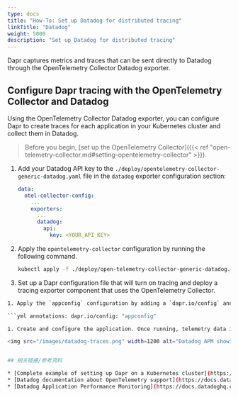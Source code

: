 ```yaml
---
type: docs
title: "How-To: Set up Datadog for distributed tracing"
linkTitle: "Datadog"
weight: 5000
description: "Set up Datadog for distributed tracing"
---
```


Dapr captures metrics and traces that can be sent directly to Datadog through the OpenTelemetry Collector Datadog exporter.

## Configure Dapr tracing with the OpenTelemetry Collector and Datadog

Using the OpenTelemetry Collector Datadog exporter, you can configure Dapr to create traces for each application in your Kubernetes cluster and collect them in Datadog.

> Before you begin, [set up the OpenTelemetry Collector]({{< ref "open-telemetry-collector.md#setting-opentelemetry-collector" >}}).

1. Add your Datadog API key to the `./deploy/opentelemetry-collector-generic-datadog.yaml` file in the `datadog` exporter configuration section:
    ```yaml
    data:
      otel-collector-config:
        ...
        exporters:
          ...
          datadog:
            api:
              key: <YOUR_API_KEY>
    ```

1. Apply the `opentelemetry-collector` configuration by running the following command.

    ```sh
    kubectl apply -f ./deploy/open-telemetry-collector-generic-datadog.yaml
    ```

1. Set up a Dapr configuration file that will turn on tracing and deploy a tracing exporter component that uses the OpenTelemetry Collector.
```sh kubectl apply -f ./deploy/collector-config.yaml
1. Apply the `appconfig` configuration by adding a `dapr.io/config` annotation to the container that you want to participate in the distributed tracing.

```yml annotations: dapr.io/config: "appconfig"

1. Create and configure the application. Once running, telemetry data is sent to Datadog and visible in Datadog APM.

<img src="/images/datadog-traces.png" width=1200 alt="Datadog APM showing telemetry data.">


## 相关链接/参考资料

* [Complete example of setting up Dapr on a Kubernetes cluster](https://github.com/ericmustin/quickstarts/tree/master/hello-kubernetes)
* [Datadog documentation about OpenTelemetry support](https://docs.datadoghq.com/opentelemetry/)
* [Datadog Application Performance Monitoring](https://docs.datadoghq.com/tracing/)